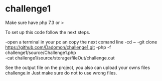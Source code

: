 # challenge1

Make sure have php 7.3 or > 

To set up this code follow the next steps.

-open a terminal in your pc an copy the next comand line
-cd ~
-git clone https://github.com/Dadomon/challenge1.git
-php -f challenge1/source/Challenge1.php  
-cat challenge1/source/storage/fileOut/challenge.out

See the output file on the project, you also can upload your owns files challenge.in Just make sure do not to use wrong files.
